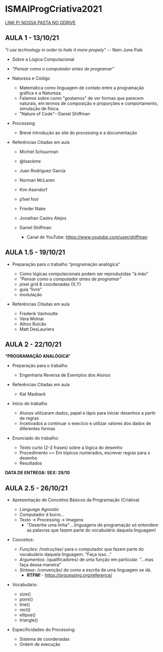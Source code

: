 # ISMAIProgCriativa2021

[LINK P/ NOSSA PASTA NO GDRIVE](https://drive.google.com/drive/folders/1jgDeBz6DzFuxPihB9K8Qzu2Leh2gGvFs?usp=sharing)

## AULA 1 - 13/10/21 


*"I use technology in order to hate it more propely"* -- Nam June Paik

- Sobre a Lógica Computacional
-   *"Pensar como o computador antes de programar"*
   
- Natureza e Código
  - Matemática como linguagem de contato entre a programação gráfica e a Natureza.
  - Falamos sobre como "gostamos" de ver formas que parecem naturais, em termos de composição e proporções e comportamento, simulação de física.
  - "Nature of Code"--Daniel Shiffman  
- Processing
  - Breve introdução ao site do processing e a documentação

- Referências Citadas em aula
  - Michiel Schuurman
  - @loackme
  - Juan Rodríguez García
  - Norman McLaren
  - Kim Asendorf
  - p1xel fool
  - Frieder Nake
  - Jonathan Castro Alejos
 
  - Daniel Shiffman
    - Canal de YouTube: https://www.youtube.com/user/shiffman


## AULA 1.5 - 19/10/21 

- Preparação para o trabalho “programação analógica”
  - Como lógicas computacionais podem ser reproduzidas "à mão"
  - *"Pensar como o computador antes de programar"*
  - pixel grid & coordenadas (X,Y)
  - guia “livre”
  - modulação


- Referências Citadas em aula
  - Frederik Vanhoutte
  - Vera Molnar
  - Athos Bulcão
  - Matt DesLauriers
  

## AULA 2 - 22/10/21

**“PROGRAMAÇÃO ANALÓGICA”**


- Preparação para o trabalho 
  - Engenharia Reversa de Exemplos dos Alunos

- Referências Citadas em aula
  - Kat Masback


- Inicio do trabalho
  - Alunos utilizaram dados, papel e lápis para iniciar desenhos a partir de regras
  - Incetivados a continuar o execício e utilizar valores dos dados de diferentes formas
 
 - Enunciado do trabalho:
   - Texto curto (2-3 frases) sobre a lógica do desenho
   - Procedimento == Em tópicos numerados, escrever regras para o desenho
   - Resultados
   
  **DATA DE ENTREGA: SEX: 29/10**
   
## AULA 2.5 - 26/10/21

- Apresentação de Conceitos Básicos da Programação (Criativa)
  - *Language Agnostic*
  - Computador é burro...
  - Texto -> Processing -> Imagens
    - "Desenhe uma linha"
     ...linguagens de programação só entendem as palavras que fazem parte do vocabulário daquela linguagem!

- Conceitos:
  - *Funções*: /instruções/ para o computador que fazem parte do vocabulário daquela linguagem. "Faça isso..."
  - *Argumentos*: /qualificadores/ de uma função em particular. "...mas faça dessa maneira"
  - *Sintaxe*: /convenção/ de como a escrita de uma linguagem se dá.
    - **RTFM!** - https://processing.org/reference/

- Vocabulário:
  - size()
  - point()
  - line()
  - rect()
  - ellipse()
  - triangle()

- Especificidades do Processing:
  - Sistema de coordenadas 
  - Ordem de execução

